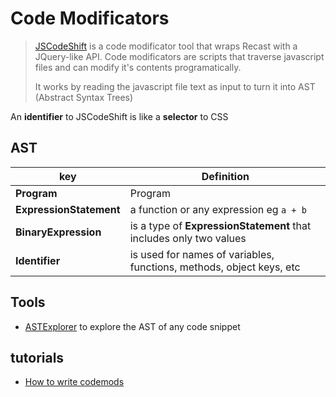 # Code Modificators



> [JSCodeShift](https://github.com/facebook/jscodeshift) is a code modificator tool that wraps Recast with a JQuery-like API. Code modificators are scripts that traverse javascript files and can modify it's contents programatically. 
> 
> It works by reading the javascript file text as input to turn it into AST (Abstract Syntax Trees)

An **identifier** to JSCodeShift is like a **selector** to CSS

## AST

key | Definition
-- | --
**Program** | Program
**ExpressionStatement** | a function or any expression eg `a + b`
**BinaryExpression** | is a type of **ExpressionStatement** that includes only two values
**Identifier** | is used for names of variables, functions, methods, object keys, etc

## Tools
- [ASTExplorer](https://astexplorer.net/) to explore the AST of any code snippet

## tutorials

- [How to write codemods](https://vramana.github.io/blog/2015/12/21/codemod-tutorial/)

